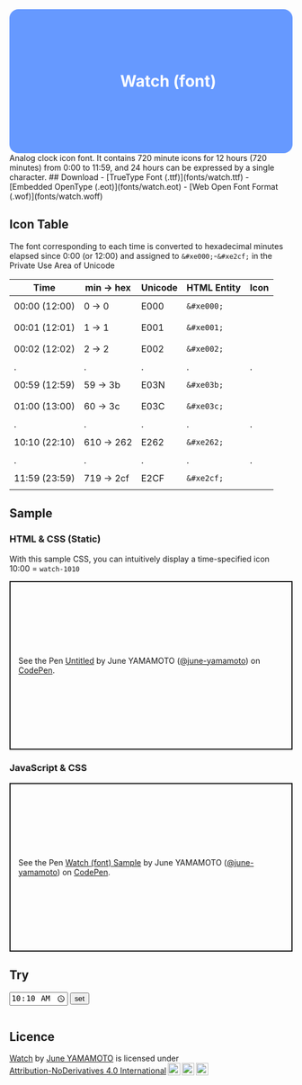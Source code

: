 <style>
  @font-face {
    font-family: 'watch';
    src:  url('fonts/watch.eot?bxjsyq');
    src:  url('fonts/watch.eot?bxjsyq#iefix') format('embedded-opentype'),
      url('fonts/watch.ttf?bxjsyq') format('truetype'),
      url('fonts/watch.woff?bxjsyq') format('woff'),
      url('fonts/watch.svg?bxjsyq#watch') format('svg');
    font-weight: normal;
    font-style: normal;
    font-display: block;
  }
  .watch {
    /* use !important to prevent issues with browser extensions that change fonts */
    font-family: 'watch' !important;
    speak: never;
    font-style: normal;
    font-weight: normal;
    font-variant: normal;
    text-transform: none;
    line-height: 1;

    /* Better Font Rendering =========== */
    -webkit-font-smoothing: antialiased;
    -moz-osx-font-smoothing: grayscale;

    font-size: 2rem;
  }
  </style>
<div style="background-color: #6699FF; color: white; padding: 2rem; display: flex; align-items: center; border-radius: 1rem;">
  <div class="watch now-watch" style="font-size:12rem;">&#xe262;</div>
  <h1 style="margin: 0 1rem">Watch (font)</h1>
</div>
Analog clock icon font.
It contains 720 minute icons for 12 hours (720 minutes) from 0:00 to 11:59, and 24 hours can be expressed by a single character.
## Download
- [TrueType Font (.ttf)](fonts/watch.ttf)
- [Embedded OpenType (.eot)](fonts/watch.eot)
- [Web Open Font Format (.wof)](fonts/watch.woff)

## Icon Table
The font corresponding to each time is converted to hexadecimal minutes elapsed since 0:00 (or 12:00) and assigned to ``&#xe000;``-``&#xe2cf;`` in the Private Use Area of Unicode

| Time | min → hex | Unicode | HTML Entity | Icon |
| --- | --- | --- | --- | --- |
| 00:00 (12:00) | 0 → 0 | E000 | ``&#xe000;`` | <span class="watch">&#xe000;</span> |
| 00:01 (12:01) | 1 → 1 | E001| ``&#xe001;`` | <span class="watch">&#xe001;</span> |
| 00:02 (12:02) | 2 → 2 | E002 | ``&#xe002;`` | <span class="watch">&#xe002;</span> |
| . | . | . | . | . |
| 00:59 (12:59) | 59 → 3b | E03N | ``&#xe03b;`` | <span class="watch">&#xe03b;</span> |
| 01:00 (13:00) | 60 → 3c | E03C | ``&#xe03c;`` | <span class="watch">&#xe03c;</span> |
| . | . | . | . | . |
| 10:10 (22:10) | 610 → 262 | E262 | ``&#xe262;`` | <span class="watch">&#xe262;</span> |
| . | . | . | . | . |
| 11:59 (23:59) | 719 → 2cf | E2CF | ``&#xe2cf;`` | <span class="watch">&#xe2cf;</span> |

## Sample
### HTML & CSS (Static)
With this sample CSS, you can intuitively display a time-specified icon<br />10:00 = ``watch-1010``
<p class="codepen" data-height="300" data-default-tab="css,result" data-slug-hash="mdgpoZV" data-user="june-yamamoto" style="height: 300px; box-sizing: border-box; display: flex; align-items: center; justify-content: center; border: 2px solid; margin: 1em 0; padding: 1em;">
  <span>See the Pen <a href="https://codepen.io/june-yamamoto/pen/mdgpoZV">
  Untitled</a> by June YAMAMOTO (<a href="https://codepen.io/june-yamamoto">@june-yamamoto</a>)
  on <a href="https://codepen.io">CodePen</a>.</span>
</p>
<script async src="https://cpwebassets.codepen.io/assets/embed/ei.js"></script>

### JavaScript & CSS
<p class="codepen" data-height="300" data-default-tab="css,result" data-slug-hash="oNOpVpV" data-user="june-yamamoto" style="height: 300px; box-sizing: border-box; display: flex; align-items: center; justify-content: center; border: 2px solid; margin: 1em 0; padding: 1em;">
  <span>See the Pen <a href="https://codepen.io/june-yamamoto/pen/oNOpVpV">
  Watch (font) Sample</a> by June YAMAMOTO (<a href="https://codepen.io/june-yamamoto">@june-yamamoto</a>)
  on <a href="https://codepen.io">CodePen</a>.</span>
</p>
<script async src="https://cpwebassets.codepen.io/assets/embed/ei.js"></script>

## Try

<input id="time" type="time" value="10:10">
<button onclick="onSet()">set</button>
<pre id="check"></pre>

## Licence
<p xmlns:cc="http://creativecommons.org/ns#" xmlns:dct="http://purl.org/dc/terms/"><a property="dct:title" rel="cc:attributionURL" href="https://yambal.github.io/watch/">Watch</a> by <a rel="cc:attributionURL dct:creator" property="cc:attributionName" href="https://twitter.com/YamamotoJune">June YAMAMOTO</a> is licensed under <a href="http://creativecommons.org/licenses/by-nd/4.0/?ref=chooser-v1" target="_blank" rel="license noopener noreferrer" style="display:inline-block;">Attribution-NoDerivatives 4.0 International<img style="height:22px!important;margin-left:3px;vertical-align:text-bottom;" src="https://mirrors.creativecommons.org/presskit/icons/cc.svg?ref=chooser-v1"><img style="height:22px!important;margin-left:3px;vertical-align:text-bottom;" src="https://mirrors.creativecommons.org/presskit/icons/by.svg?ref=chooser-v1"><img style="height:22px!important;margin-left:3px;vertical-align:text-bottom;" src="https://mirrors.creativecommons.org/presskit/icons/nd.svg?ref=chooser-v1"></a></p>

<script>
  function onSet() {
    var inputElement = document.getElementById("time")
    var checkElement = document.getElementById("check")
    if(inputElement && checkElement && inputElement.value){
      const [h, m] = inputElement.value.split(":")
      const min = (parseInt(h) * 60 + parseInt(m)) % 720
      const hex = ("000" + (min).toString(16)).slice(-3)

      const sampleUnicode = `&amp;#xe${hex};`
      const unicode = `&#xe${hex};`

      checkElement.innerHTML = `h:${h}, m:${m}
      = ${min}min (minutes elapsed from 00:00 or 12:00)
      = hex: ${hex} (Converted to hexadecimal)
      = unicode: ${sampleUnicode} (Formed as Unicode)
      = html exsample : &lt;span class="watch"&gt;${sampleUnicode}&lt;/span&gt;
      = <span class="watch">${unicode}</span>`
    }
    return
  }

  function setNow() {
    const now = new Date()
    const nowH = now.getHours()
    const nowM = now.getMinutes()
    const min = (nowH * 60 + nowM) % 720
    const hex = ("000" + (min).toString(16)).slice(-3)
    const unicode = `&#xe${hex};`
    const elements = document.getElementsByClassName("now-watch")
    const elementsArr = Array.from( elements )
    elementsArr.forEach((element) => {
      element.innerHTML = unicode
    })
  }

  onSet()
  setNow()
  
  setInterval(setNow, 30000);
</script>